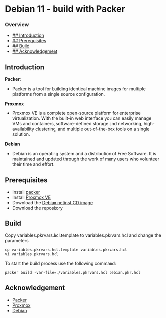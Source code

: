 # Debian 11 - build with Packer

### Overview
- [## Introduction](https://github.com/sujiba/packer-proxmox-debian#introduction)
- [## Prerequisites](https://github.com/sujiba/packer-proxmox-debian#prerequisites)
- [## Build](https://github.com/sujiba/packer-proxmox-debian#build)
- [## Acknowledgement](https://github.com/sujiba/packer-proxmox-debian#acknowledgement)

## Introduction
**Packer**:
- Packer is a tool for building identical machine images for multiple platforms from a single source configuration.

**Proxmox**
- Proxmox VE is a complete open-source platform for enterprise virtualization. With the built-in web interface you can easily manage VMs and containers, software-defined storage and networking, high-availability clustering, and multiple out-of-the-box tools on a single solution.

**Debian**
- Debian is an operating system and a distribution of Free Software. It is maintained and updated through the work of many users who volunteer their time and effort.

## Prerequisites
- Install [packer](https://learn.hashicorp.com/tutorials/packer/get-started-install-cli)
- Install [Proxmox VE](https://www.proxmox.com/en/proxmox-ve/get-started)
- Download the [Debian netinst CD image](https://www.debian.org/releases/bullseye/debian-installer/index)
- Download the repository

## Build
Copy variables.pkrvars.hcl.template to variables.pkrvars.hcl and change the parameters
```
cp variables.pkrvars.hcl.template variables.pkrvars.hcl
vi variables.pkrvars.hcl
```

To start the build process use the following command:
```
packer build -var-file=./variables.pkrvars.hcl debian.pkr.hcl
```
## Acknowledgement
- [Packer](https://github.com/hashicorp/packer)
- [Proxmox](https://www.proxmox.com/en/proxmox-ve)
- [Debian](https://www.debian.org/)